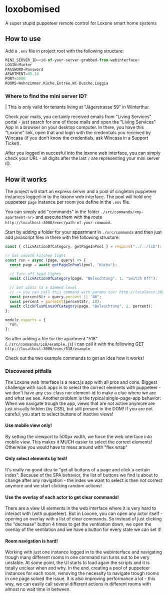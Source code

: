 # loxobomised

A super stupid puppeteer remote control for Loxone smart home systems

## How to use

Add a `.env` file in project root with the following structure:

```javascript
MINI_SERVER_ID=<id-of-your-server-grabbed-from-webinterface>
LOGIN=Mieter
PASSWORD=Password
APARTMENT=05.18
PORT=3000
ROOMS=Wohnzimmer,Küche,Entrée,WC-Dusche,Loggia
```

### Where to find the mini server ID?

| This is only valid for tenants living at "Jägerstrasse 59" in Winterthur.

Check your mails, you certainly received emails from "Living Services" portal - just search for one of those mails and open the "Living Services" App in a browser on your desktop computer. In there, you have this "Loxone" link, open that and login with the credentials you received by Wincasa (if you don't know the credentials, ask Wincasa in a Support Ticket).

After you logged in succesful into the loxone web interface, you can simply check your URL - all digits after the last `/` are representing your mini server ID.

## How it works

The project will start an express server and a pool of singleton puppeteer instances logged-in to the loxone web interface.
The pool will hold one puppeteer `page` instance per room you define in the `.env` file.

You can simply add "commands" in the folder `./src/commands/<my-apartment-nr>` and execute them with the route `http://localhost:3000/exec/path-of-your-command`.

Start by adding a folder for your appartment in `./src/commands` and then just add javascript files in there with the following structure:

```javascript
const { clickActionOfCategory, getPageInPool } = require("../../lib");

// Set smooth kitchen light
const run = async (page, query) => {
  const page = await getPageInPool(pool, "Küche");

  // Turn off head lights
  await clickActionOfCategory(page, "Beleuchtung", 1, "Switch Off");

  // Set spots to a dimmed level
  // -> you can call this command with params too! http://localhost:3000/exec/518/example?percent=60
  const percentStr = query.percent || "40";
  const percent = parseInt(percentStr, 10);
  await clickPlusMinusOfCategory(page, "Beleuchtung", 2, percent);
};

module.exports = {
  run,
};
```

So after adding a file for the apartment "518" (`./src/commands/518/example.js`) i can call it with the following GET `http://localhost:3000/exec/518/example`

Check out the two example commands to get an idea how it works!

### Discovered pitfalls

The Loxone web interface is a react.js app with all pros and cons. Biggest challenge with such apps is to select the correct elements with puppeteer - we don't have any css-class nor element-id to make a clue where we are and what we see. Another problem is the typical single-page-app behavior: When we navigate trough the app, views that are not active anymore are just visually hidden (by CSS), but still present in the DOM! If you are not careful, you start to select buttons of inactive views!

#### Use mobile view only!

By setting the viewport to 500px width, we force the web interface into mobile view. This makes it MUCH easier to select the correct elements! Otherwise you would have to mess around with "flex wrap"

#### Only select elements by text!

It's really no good idea to "get all buttons of a page and click a certain index". Because of the SPA behavior, the list of buttons we find is about to change after any navigation - the index we want to select is then not correct anymore and we start clicking random actions!

#### Use the overlay of each actor to get clear commands!

There are a view UI elements in the web interface where it is very hard to interact with (with puppeteer). But in Loxone, you can open any actor itself - opening an overlay with a list of clear commands. So instead of just clicking the "decrease" button 4 times to get the ventilation down, we open the overlay of the ventilation and we have a button for every state we can set it!

#### Room navigation is hard!

Working with just one instance logged in to the webinterface and navigating trough many different rooms in one command run turns out to be very unstable. At some point, the UI starts to load again the scripts and it is totally unclear when and why. In the end, creating a pool of puppeteer instances for each room, removing the necessity to navigate trough rooms in one page solved the issue. It is also improving performance a lot - this way, we can easily call several different actions in different rooms with almost no wait time in between.
